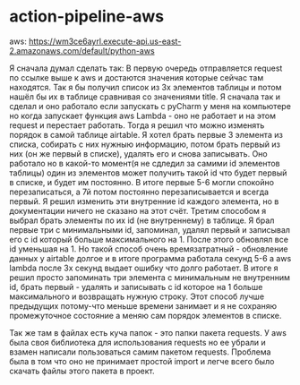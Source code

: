 # action-pipeline-aws
aws:   https://wm3ce6ayrl.execute-api.us-east-2.amazonaws.com/default/python-aws

Я сначала думал сделать так:
  В первую очередь отправляется request по ссылке выше к aws и достаются значения которые сейчас там находятся. Так я бы получил список из 3х элементов таблицы и потом нашёл бы их в таблице сравнивая со значениями title. Я сначала так и сделал и оно работало если запускать с pyCharm у меня на компьютере но когда запускает функция aws Lambda - оно не работает и на этом request и перестает работать.
  Тогда я решил что можно изменять порядок в самой таблице airtable. Я хотел брать первые 3 элемента из списка, собирать с них нужныю информацию, потом брать первый из них (он же первый в списке), удалять его и снова записывать. Оно работало но в какой-то момент(я не сдледил за самими id элементов таблицы) один из элементов может получить такой id что будет первый в списке, и будет им постоянно. В итоге первые 5-6 могли спокойно перезаписаться, а 7й потом постоянно перезаписывается и всегда первый. Я решил изменить эти внутренние id каждого элемента, но в документации ничего не сказано на этот счёт.
  Третим способом я выбрал брать элементы по их id (не внутреннему) в таблице. Я брал первые три с минимальными id, запоминал, удалял первый и записывал его с id который больше максимального на 1. После этого обновлял все id уменьшая на 1. Но такой способ очень времязатратный - обновление данных у airtable долгое и в итоге программа работала секунд 5-6 а aws lambda после 3х секунд выдает ошибку что долго работает.
  В итоге я решил просто запоминать три элемента с минимальным не внутренним id, брать первый - удалять и записывать с id которое на 1 больше максимального и возвращать нужную строку. Этот способ лучше предыдущих потому-что меньше времени занимает и я не сохраняю промежуточное состояние а меняю сам порядок элементов в списке.
  
  Так же там в файлах есть куча папок - это папки пакета requests. У aws была своя библиотека для использования requests но ее убрали и взамен написали пользоваться самим пакетом requests. Проблема была в том что оно не принимает простой import и легче всего было скачать файлы этого пакета в проект.
